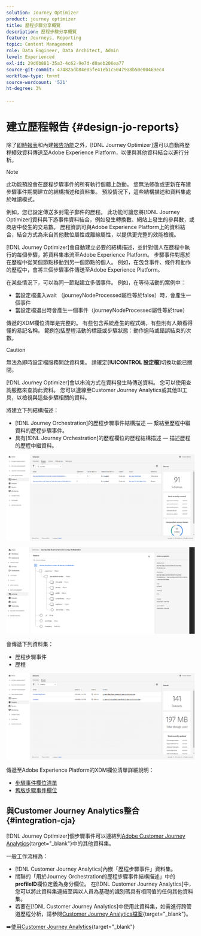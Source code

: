 ```yaml
---
solution: Journey Optimizer
product: journey optimizer
title: 歷程步驟分享概覽
description: 歷程步驟分享概覽
feature: Journeys, Reporting
topic: Content Management
role: Data Engineer, Data Architect, Admin
level: Experienced
exl-id: 29d6b881-35a3-4c62-9e7d-d0aeb206ea77
source-git-commit: 47482adb84e05fe41eb1c50479a8b50e00469ec4
workflow-type: tm+mt
source-wordcount: '521'
ht-degree: 3%

---
```


# 建立歷程報告 {#design-jo-reports}

除了[即時報表](live-report.md)和內建[報告功能](report-gs-cja.md)之外，[!DNL Journey Optimizer]還可以自動將歷程績效資料傳送至Adobe Experience Platform，以便與其他資料結合以進行分析。

>[!NOTE]
>
>此功能預設會在歷程步驟事件的所有執行個體上啟動。 您無法修改或更新在布建步驟事件期間建立的結構描述和資料集。 預設情況下，這些結構描述和資料集處於唯讀模式。

例如，您已設定傳送多封電子郵件的歷程。 此功能可讓您將[!DNL Journey Optimizer]資料與下游事件資料結合，例如發生轉換數、網站上發生的參與數，或商店中發生的交易數。 歷程資訊可與Adobe Experience Platform上的資料結合，結合方式為來自其他數位屬性或離線屬性，以提供更完整的效能檢視。

[!DNL Journey Optimizer]會自動建立必要的結構描述，並針對個人在歷程中執行的每個步驟，將資料集串流至Adobe Experience Platform。 步驟事件對應於在歷程中從某個節點移動到另一個節點的個人。 例如，在包含事件、條件和動作的歷程中，會將三個步驟事件傳送至Adobe Experience Platform。

在某些情況下，可以為同一節點建立多個事件。 例如，在等待活動的案例中：

* 當設定檔進入wait （journeyNodeProcessed屬性等於false）時，會產生一個事件
* 當設定檔退出時會產生一個事件（journeyNodeProcessed屬性等於true）

傳遞的XDM欄位清單是完整的。 有些包含系統產生的程式碼，有些則有人類看得懂的易記名稱。 範例包括歷程活動的標籤或步驟狀態：動作逾時或錯誤結束的次數。

>[!CAUTION]
>
>無法為即時設定檔服務開啟資料集。 請確定&#x200B;**[!UICONTROL 設定檔]**&#x200B;切換功能已關閉。

[!DNL Journey Optimizer]會以串流方式在資料發生時傳送資料。 您可以使用查詢服務來查詢此資料。 您可以連線至Customer Journey Analytics或其他BI工具，以檢視與這些步驟相關的資料。

將建立下列結構描述：

* [!DNL Journey Orchestration]的歷程步驟事件結構描述 — 繫結至歷程中繼資料的歷程步驟事件。
* 具有[!DNL Journey Orchestration]的歷程欄位的歷程結構描述 — 描述歷程的歷程中繼資料。

![](assets/sharing1.png)

![](assets/sharing2.png)

會傳遞下列資料集：

* 歷程步驟事件
* 歷程

![](assets/sharing3.png)

傳遞至Adobe Experience Platform的XDM欄位清單詳細說明：

* [步驟事件欄位清單](../reports/sharing-field-list.md)
* [舊版步驟事件欄位](../reports/sharing-legacy-fields.md)

## 與Customer Journey Analytics整合 {#integration-cja}

[!DNL Journey Optimizer]個步驟事件可以連結到[Adobe Customer Journey Analytics](https://experienceleague.adobe.com/docs/analytics-platform/using/cja-overview/cja-overview.html?lang=zh-Hant){target="_blank"}中的其他資料集。

一般工作流程為：

* [!DNL Customer Journey Analytics]內嵌「歷程步驟事件」資料集。
* 關聯的「用於Journey Orchestration的歷程步驟事件結構描述」中的&#x200B;**profileID**&#x200B;欄位定義為身分欄位。 在[!DNL Customer Journey Analytics]中，您可以將此資料集連結至與以人員為基礎的識別碼具有相同值的任何其他資料集。
* 若要在[!DNL Customer Journey Analytics]中使用此資料集，如需進行跨管道歷程分析，請參閱[Customer Journey Analytics檔案](https://experienceleague.adobe.com/docs/analytics-platform/using/cja-usecases/cross-channel.html){target="_blank"}。

➡️[使用Customer Journey Analytics](cja-ajo.md){target="_blank"}
